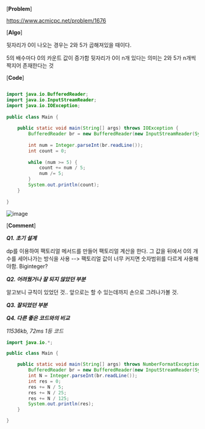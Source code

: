 [**Problem**]

https://www.acmicpc.net/problem/1676

[**Algo**]

뒷자리가 0이 나오는 경우는 2와 5가 곱해져있을 때이다.

5의 배수마다 0의 카운트 값이 증가함
뒷자리가 0이 n개 있다는 의미는 2와 5가 n개씩 짝지어 존재한다는 것 


[**Code**]
```java

import java.io.BufferedReader;
import java.io.InputStreamReader;
import java.io.IOException;
 
public class Main {
 
	public static void main(String[] args) throws IOException {
		BufferedReader br = new BufferedReader(new InputStreamReader(System.in));
 
		int num = Integer.parseInt(br.readLine());
		int count = 0;
 
		while (num >= 5) {
			count += num / 5;
			num /= 5;
		}
		System.out.println(count);
	}
 
}
```
![image](https://user-images.githubusercontent.com/49296139/142478921-5516a3c4-85a5-4450-8322-c16189733c5e.png)

[**Comment**]

***Q1. 초기 설계***

dp를 이용하여 팩토리얼 메서드를 만들어 팩토리얼 계산을 한다.
그 값을 뒤에서 0의 개수를 세어나가는 방식을 사용 
--> 팩토리얼 값이 너무 커지면 숫자범위를 다르게 사용해야함. Biginteger? 

***Q2. 어려웠거나 잘 되지 않았던 부분***

알고보니 규칙이 있었던 것.. 
앞으로는 할 수 있는데까지 손으로 그려나가볼 것.

***Q3. 잘되었던 부분***

***Q4. 다른 좋은 코드와의 비교***

*11536kb, 72ms 1등 코드*
```java
import java.io.*;

public class Main {

	public static void main(String[] args) throws NumberFormatException, IOException {
		BufferedReader br = new BufferedReader(new InputStreamReader(System.in));
		int N = Integer.parseInt(br.readLine());
		int res = 0;
		res += N / 5;
		res += N / 25;
		res += N / 125;
		System.out.println(res);
	}

}
```
